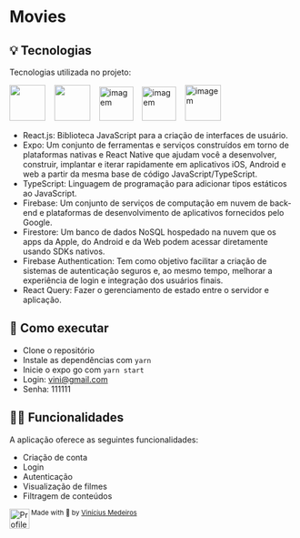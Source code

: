 # Movies

<p align="center">

## 💡 Tecnologias

Tecnologias utilizada no projeto:

<img src="https://upload.wikimedia.org/wikipedia/commons/thumb/a/a7/React-icon.svg/640px-React-icon.svg.png" width="63">&nbsp;
&nbsp;
<img src="https://static.expo.dev/static/brand/square-512x512.png" width="63">&nbsp;
&nbsp;
<img src="https://cdn.iconscout.com/icon/free/png-512/typescript-1174965.png" alt="imagem" width="60">&nbsp;
&nbsp;
<img src="https://cdn.icon-icons.com/icons2/2699/PNG/512/firebase_logo_icon_171157.png" alt="imagem" width="60">&nbsp;
&nbsp;
<img src="https://camo.githubusercontent.com/2cd3571ea5b29a8640a44095d09671d9d350746b8c35407781b2508533b6f2c4/68747470733a2f2f7365656b6c6f676f2e636f6d2f696d616765732f522f72656163742d71756572792d6c6f676f2d313334304541344345392d7365656b6c6f676f2e636f6d2e706e67" alt="imagem" width="63">&nbsp;
&nbsp;

- React.js: Biblioteca JavaScript para a criação de interfaces de usuário.
- Expo: Um conjunto de ferramentas e serviços construídos em torno de plataformas nativas e React Native que ajudam você a desenvolver, construir, implantar e iterar rapidamente em aplicativos iOS, Android e web a partir da mesma base de código JavaScript/TypeScript.
- TypeScript: Linguagem de programação para adicionar tipos estáticos ao
  JavaScript.
- Firebase: Um conjunto de serviços de computação em nuvem de back-end e plataformas de desenvolvimento de aplicativos fornecidos pelo Google.
- Firestore: Um banco de dados NoSQL hospedado na nuvem que os apps da Apple, do Android e da Web podem acessar diretamente usando SDKs nativos.
- Firebase Authentication: Tem como objetivo facilitar a criação de sistemas de autenticação seguros e, ao mesmo tempo, melhorar a experiência de login e integração dos usuários finais.
- React Query: Fazer o gerenciamento de estado entre o servidor e aplicação.

## 🚀 Como executar

- Clone o repositório
- Instale as dependências com `yarn`
- Inicie o expo go com `yarn start`
- Login: vini@gmail.com
- Senha: 111111

## 👨‍💻 Funcionalidades

A aplicação oferece as seguintes funcionalidades:

- Criação de conta
- Login
- Autenticação
- Visualização de filmes
- Filtragem de conteúdos

<div>
  <img align="left" src="https://avatars.githubusercontent.com/u/62653539?v=4" width=35 alt="Profile"/>
  <sub>Made with 💜 by <a href="https://github.com/ovinidev">Vinícius Medeiros</a></sub>
</div>

